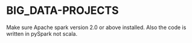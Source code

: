 # BIG_DATA-PROJECTS
Make sure Apache spark version 2.0 or above installed.
Also the code is written in pySpark not scala.
